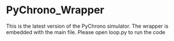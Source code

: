 # PyChrono_Wrapper
This is the latest version of the PyChrono simulator. The wrapper is embedded with the main file.
Please open loop.py to run the code

